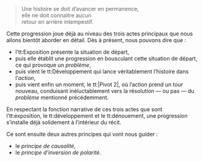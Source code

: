 <!-- Page: La structure est faite pour faire progresser le récit -->

> Une histoire se doit d’avancer en permanence,<br>elle ne doit connaitre aucun<br>retour en arrière intempestif.

Cette progression joue déjà au niveau des trois actes principaux que nous allons bientôt aborder en détail. Dès à présent, nous pouvons dire que :

*  l’tt:Exposition présente la situation de départ,
*  puis elle établit une progression en bousculant cette situation de départ, ce qui provoque un *problème*,
*  puis vient le tt:Développement qui lance véritablement l’histoire dans l’*action*,
*  puis vient enfin un moment, le tt:|Pivot 2|, où l’action prend un tour nouveau, conduisant inéluctablement vers la résolution — ou pas — du *problème* mentionné précédemment.

En respectant la fonction narrative de ces trois actes que sont l’tt:exposition, le tt:développement et le tt:dénouement, une progression s’installe déjà solidement à l’intérieur du récit.

Ce sont ensuite deux autres principes qui vont nous guider :

*  le *principe de causalité*,
*  le *principe d’inversion de polarité*.
